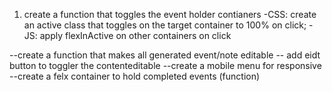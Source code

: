 <!---- restyle the event box to accomadate the new form-->
<!----restyle the form with the new inputs-->
<!----create a container that hold the generated notes(added holder to main display)-->

<!----consolendate the eventform and toggle form functions so that anytime the event form container is closed its opens back to the create options and the forms are hidden-->
<!----create a function that generates the event/notes boxes and appends to the appropriate container.-->
<!---- create a function that produces eventboxes vs note boxes-->
<!---create a note event box-->

<!----create a function that keeps talles of the number of tolat and each total events-->
<!----remove Side menu- add icons to nav toggle buttons-->

1. create a function that toggles the event holder contianers
   -CSS: create an active class that toggles on the target container to 100% on click;
   -JS: apply flexInActive on other containers on click

--create a function that makes all generated event/note editable
-- add eidt button to toggler the contenteditable
--create a mobile menu for responsive\
--create a felx container to hold completed events (function)
